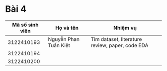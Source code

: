 # Bài 4

| Mã số sinh viên | Họ và tên            | Nhiệm vụ                                |
|-----------------|----------------------|-----------------------------------------|
| 3122410193      | Nguyễn Phan Tuấn Kiệt | Tìm dataset, literature review, paper, code EDA |
| 3122410194      |
| 3122410200      |                      |